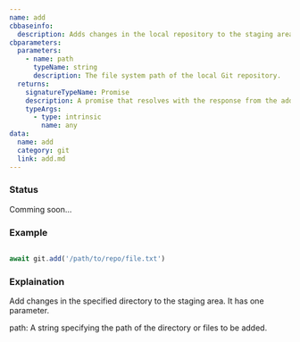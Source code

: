```yaml
---
name: add
cbbaseinfo:
  description: Adds changes in the local repository to the staging area at the given path.
cbparameters:
  parameters:
    - name: path
      typeName: string
      description: The file system path of the local Git repository.
  returns:
    signatureTypeName: Promise
    description: A promise that resolves with the response from the add event.
    typeArgs:
      - type: intrinsic
        name: any
data:
  name: add
  category: git
  link: add.md
---
```

<CBBaseInfo/> 
 <CBParameters/>

### Status 

Comming soon...

### Example 

```js

await git.add('/path/to/repo/file.txt')

```

### Explaination

Add changes in the specified directory to the staging area. It has one parameter.

path: A string specifying the path of the directory or files to be added.